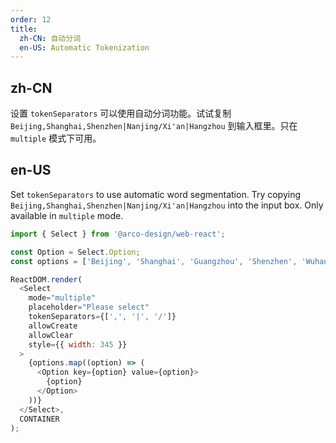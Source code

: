 ```yaml
---
order: 12
title:
  zh-CN: 自动分词
  en-US: Automatic Tokenization
---
```


## zh-CN

设置 `tokenSeparators` 可以使用自动分词功能。试试复制 `Beijing,Shanghai,Shenzhen|Nanjing/Xi'an|Hangzhou` 到输入框里。只在 `multiple` 模式下可用。

## en-US

Set `tokenSeparators` to use automatic word segmentation. Try copying `Beijing,Shanghai,Shenzhen|Nanjing/Xi'an|Hangzhou` into the input box. Only available in `multiple` mode.

```js
import { Select } from '@arco-design/web-react';

const Option = Select.Option;
const options = ['Beijing', 'Shanghai', 'Guangzhou', 'Shenzhen', 'Wuhan'];

ReactDOM.render(
  <Select
    mode="multiple"
    placeholder="Please select"
    tokenSeparators={[',', '|', '/']}
    allowCreate
    allowClear
    style={{ width: 345 }}
  >
    {options.map((option) => (
      <Option key={option} value={option}>
        {option}
      </Option>
    ))}
  </Select>,
  CONTAINER
);
```
